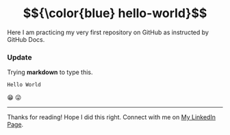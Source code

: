 # $${\color{blue} hello-world}$$

Here I am practicing my very first repository on GitHub as instructed by GitHub Docs.

### Update
Trying **markdown** to type this. 

```Hello World```

😁 😜
___

Thanks for reading! 
Hope I did this right.
Connect with me on [My LinkedIn Page](https://linkedin.com/in/marianna-litoshenko/).
